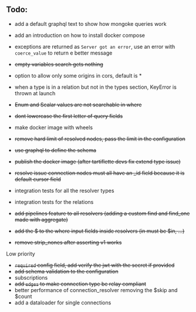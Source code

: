 ## Todo:

-   add a default graphql text to show how mongoke queries work
-   add an introduction on how to install docker compose

-   exceptions are returned as `Server got an error`, use an error with `coerce_value` to return e better message
-   ~~empty variables search gets nothing~~
-   option to allow only some origins in cors, default is \*
-   when a type is in a relation but not in the types section, KeyError is thrown at launch
-   ~~Enum and Scalar values are not searchable in where~~
-   ~~dont lowercase the first letter of query fields~~
-   make docker image with wheels
-   ~~remove hard limit of resolved nodes, pass the limit in the configuration~~
-   ~~use graphql to define the schema~~
-   ~~publish the docker image (after tartiflette devs fix extend type issue)~~
-   ~~resolve issue connection nodes must all have an \_id field because it is default cursor field~~
-   integration tests for all the resolver types
-   integration tests for the relations
-   ~~add pipelines feature to all resolvers (adding a custom find and find_one made with aggregate)~~
-   ~~add the $ to the where input fields inside resolvers (in must be $in, ...)~~
-   ~~remove strip_nones after asserting v1 works~~

Low priority

-   ~~`required` config field, add verify the jwt with the secret if provided~~
-   ~~add schema validation to the configuration~~
-   subscriptions
-   ~~add `edges` to make connection type be relay compliant~~
-   better performance of connection_resolver removing the $skip and $count
-   add a dataloader for single connections
